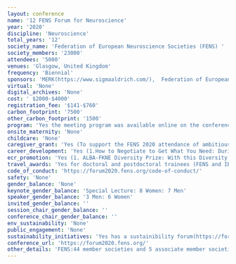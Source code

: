 ```yaml
---
layout: conference 
name: '12 FENS Forum for Neuroscience'
year: '2020'
discipline: 'Neuroscience'
total_years: '12'
society_name: 'Federation of European Neuroscience Societies (FENS) '
society_members: '23000'
attendees: '5000'
venues: 'Glasgow, United Kingdom'
frequency: 'Biennial'
sponsors: 'MERK(https://www.sigmaaldrich.com/),  Federation of European Neuroscience Societies (FENS), Harvard Apparatus(https://www.harvardapparatus.com/), The Brain Forum, Biotechne(https://www.bio-techne.com/), Miltenyi Biotech(https://www.miltenyibiotec.com/UN-en/), Campden Instruments(https://campdeninstruments.com/), Plexon(https://plexon.com/), Scientifica (https://www.scientifica.uk.com/)'
virtual: 'None'
digital_archives: 'None'
cost: ' $2000-$4000'
registration_fee: '$141-$760'
carbon_footprint: '7500'
other_carbon_footprint: '1500'
program: 'Yes the meeting program was available online on the conference website.'
onsite_maternity: 'None'
childcare: 'None'
caregiver_grant: 'Yes (To support the FENS 2020 attendance of ambitious scientists with children, the FENS-Kavli Network will provide a limited number of childcare grants. Successful applicants will receive 400 Euros which can be spent flexibly on extra childcare at home, travel of kids and carer to FENS or travel of a carer to your home for childcare during the FENS Forum 2020.  All attendees (students, postdocs and PIs) with dependent children are eligible. Preference is given to junior scientists and presenters.)'
career_development: 'Yes (1.How to Negotiate to Get What You Need: During the workshop, participants will learn about the tools needed to be assertive during negotiations, which is useful at various stages in a scientist’s career. Members of both networks – the ALBA Network and The FENS-Kavli Network of Excellence – will also be sharing their own experience with negotiating in their career.     2. Starting and mid-career PI hurdles: During the evening session – workshop format – several round tables will be organised simultaneously, and the afore-mentioned topics from the lunch seminar session will be discussed in-depth between the FKNE Scholars and alumni, and selected participants. This evening workshop is limited to 50 participants.)'
ecr_promotion: 'Yes (1. ALBA-FKNE Diversity Prize: With this Diversity prize, The ALBA Network and the The FENS-Kavli Scholars wish to highlight a scientist or group that has made outstanding contributions to promoting equality and diversity in brain sciences. The promotion of equality and diversity — e.g. by gender, race, sexual orientation, class, or culture— in research depends upon leaders and role models that catalyse a full integration of all scientists across academic levels. This annual award will recognise an individual or group that has made outstanding contributions to this effort, including but not limited to advocacy, mentorship or the creation of diversity-promoting initiatives. This prize will be awarded by the ALBA and FKNE networks, annually, at either the FENS Forum or the FENS Regional Meetings (FRM). Prize: The awardee will receive €2000 and financial support to cover travel and participation for one person in the conference where the prize will be awarded (up to an additional €2000, depending on actual costs). Procedures: Both nomination of someone else or a group of individuals and self-nomination are encouraged. Nominations should include a statement (max. 1 page) indicating the merits of the nominee or group on promoting equality and diversity in the field of brain sciences and any relevant activities organised by the nominee or group to contribute to this goal. Eligibility: Brain science researchers at any career stage working at least 50percent in a European institution or brain science research institution or group of eligible individuals based in Europe.) (2. The FENS-Kavli Network of Excellence PhD Thesis Prize is awarded every second year and honors a young neuroscientist for his/her outstanding PhD thesis in any domain of neuroscience. Personal prize money: 2.000 €. Eligibility     the PhD must have been conducted in a FENS member country;     the candidate must have successfully defended his/her PhD thesis at the home institution;     at the time of the submission, no more than two years may have elapsed since the PhD was awarded;     the candidate must have at least one first-author manuscript published or accepted for publication. In case of a co-first authorship, the contribution of the applicant must be clearly stated on the publication, and can be further outlined in an accompanying document;     the candidate has to be available to attend the FENS Forum 2020 (Glasgow, 11-15 July)   '
travel_awards: 'Yes for doctoral and postdoctoral trainees (FENS and IBRO/PERC are jointly offering 200 travel grants (750 Euro each) for students and young investigators to attend the FENS Forum 2020. Online applications can be submitted until the extended early registration deadline – 25 February 2020 (midnight HAST). Note that the deadline for travel grant applications will be strictly applied. The FENS – IBRO/PERC Travel Grants will be paid by bank transfer after the winner has presented themselves personally at the FENS booth during the FENS Forum 2020.) Awarded to 180 trainees in 2018.'
code_of_conduct: 'https://forum2020.fens.org/code-of-conduct/'
safety: 'None'
gender_balance: 'None'
keynote_gender_balance: 'Special Lecture: 8 Women: 7 Men'
speaker_gender_balance: '3 Men: 6 Women'
invited_gender_balance: ''
session_chair_gender_balance: ''
conference_chair_gender_balance: ''
env_sustainability: 'None'
public_engagement: 'None'
sustainability_initiatives: 'Yes has a sustainibility forum(https://forum2020.fens.org/sustainability-at-the-fens-forum/)'
conference_url: 'https://forum2020.fens.org/'
other_details: 'FENS:44 member societies and 5 associate member societies, representing around 23,000 scientists'
---
```

